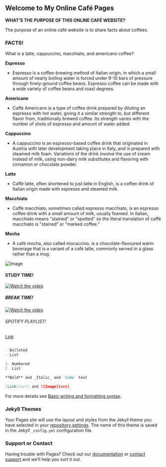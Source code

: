 ## Welcome to My Online Café Pages

**WHAT'S THE PURPOSE OF THIS ONLINE CAFÉ WEBSITE?**

The purpose of an online café website is to share facts about coffees. 



### FACTS!

What is a latte, cappuccino, macchiato, and americano coffee?

**Espresso**
- Espresso is a coffee-brewing method of Italian origin, in which a small amount of nearly boiling water is forced under 9-10 bars of pressure through finely-ground coffee beans. Espresso coffee can be made with a wide variety of coffee beans and roast degrees.

**Americano**
- Caffè Americano is a type of coffee drink prepared by diluting an espresso with hot water, giving it a similar strength to, but different flavor from, traditionally brewed coffee. Its strength varies with the number of shots of espresso and amount of water added.

**Cappuccino**
- A cappuccino is an espresso-based coffee drink that originated in Austria with later development taking place in Italy, and is prepared with steamed milk foam. Variations of the drink involve the use of cream instead of milk, using non-dairy milk substitutes and flavoring with cinnamon or chocolate powder.

**Latte**
- Caffè latte, often shortened to just latte in English, is a coffee drink of Italian origin made with espresso and steamed milk.

**Macchiato**
- Caffè macchiato, sometimes called espresso macchiato, is an espresso coffee drink with a small amount of milk, usually foamed. In Italian, macchiato means "stained" or "spotted" so the literal translation of caffè macchiato is "stained” or “marked coffee.”

**Mocha**
- A café mocha, also called mocaccino, is a chocolate-flavoured warm beverage that is a variant of a café latte, commonly served in a glass rather than a mug.


![Image](https://coffeedorks.com/wp-content/uploads/2019/02/americano-vs-latte-.jpg)


#### STUDY TIME!

[![Watch the video](https://i.imgur.com/vKb2F1B.png)](https://youtu.be/wN-mZtbX2Pg)


##### BREAK TIME!

[![Watch the video](https://i.imgur.com/vKb2F1B.png)](https://youtu.be/tuVa27WISyo)


###### SPOTIFY PLAYLIST!

[Link](https://open.spotify.com/playlist/1VpzWBqKazwQrBp9bfVX9E?si=317f628266ca4364)



```markdown

- Bulleted
- List

1. Numbered
2. List

**Bold** and _Italic_ and `Code` text

[Link](url) and ![Image](src)
```

For more details see [Basic writing and formatting syntax](https://docs.github.com/en/github/writing-on-github/getting-started-with-writing-and-formatting-on-github/basic-writing-and-formatting-syntax).

### Jekyll Themes

Your Pages site will use the layout and styles from the Jekyll theme you have selected in your [repository settings](https://github.com/lmscedu/LaysWebsite/settings/pages). The name of this theme is saved in the Jekyll `_config.yml` configuration file.

### Support or Contact

Having trouble with Pages? Check out our [documentation](https://docs.github.com/categories/github-pages-basics/) or [contact support](https://support.github.com/contact) and we’ll help you sort it out.
